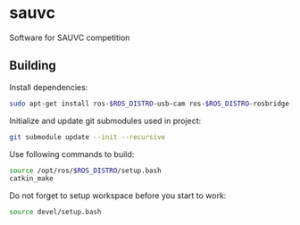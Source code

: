 # sauvc
Software for SAUVC competition

## Building

Install dependencies:

```bash
sudo apt-get install ros-$ROS_DISTRO-usb-cam ros-$ROS_DISTRO-rosbridge-server ros-$ROS_DISTRO-image-view ros-$ROS_DISTRO-actionlib ros-$ROS_DISTRO-smach ros-$ROS_DISTRO-smach-viewer
```

Initialize and update git submodules used in project:

```bash
git submodule update --init --recursive
```

Use following commands to build:
```bash
source /opt/ros/$ROS_DISTRO/setup.bash
catkin_make
```
Do not forget to setup workspace before you start to work:
```bash
source devel/setup.bash
```
